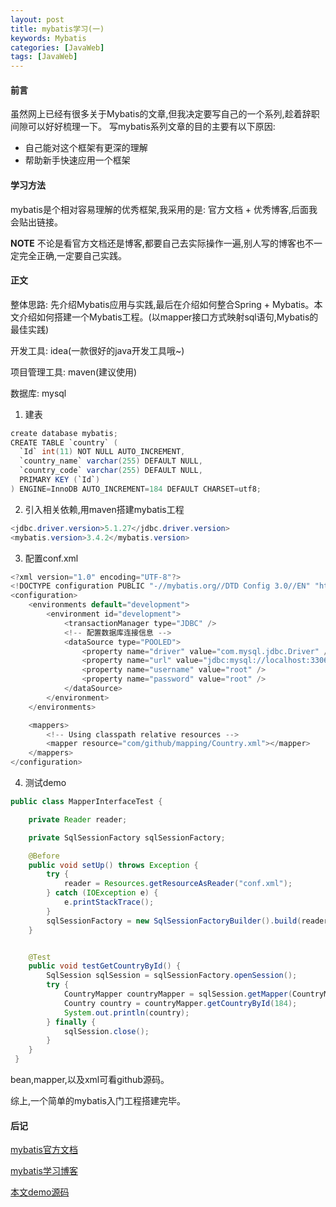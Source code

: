 ```yaml
---
layout: post
title: mybatis学习(一)
keywords: Mybatis
categories: [JavaWeb]
tags: [JavaWeb]
---
```

#### 前言
虽然网上已经有很多关于Mybatis的文章,但我决定要写自己的一个系列,趁着辞职间隙可以好好梳理一下。
写mybatis系列文章的目的主要有以下原因:

* 自己能对这个框架有更深的理解
* 帮助新手快速应用一个框架

#### 学习方法
mybatis是个相对容易理解的优秀框架,我采用的是: 官方文档 + 优秀博客,后面我会贴出链接。

**NOTE**
不论是看官方文档还是博客,都要自己去实际操作一遍,别人写的博客也不一定完全正确,一定要自己实践。

#### 正文
整体思路: 先介绍Mybatis应用与实践,最后在介绍如何整合Spring + Mybatis。本文介绍如何搭建一个Mybatis工程。(以mapper接口方式映射sql语句,Mybatis的最佳实践)

开发工具: idea(一款很好的java开发工具哦~)

项目管理工具: maven(建议使用)

数据库: mysql

1. 建表

```java
create database mybatis;
CREATE TABLE `country` (
  `Id` int(11) NOT NULL AUTO_INCREMENT,
  `country_name` varchar(255) DEFAULT NULL,
  `country_code` varchar(255) DEFAULT NULL,
  PRIMARY KEY (`Id`)
) ENGINE=InnoDB AUTO_INCREMENT=184 DEFAULT CHARSET=utf8;
```

2. 引入相关依赖,用maven搭建mybatis工程

```java
<jdbc.driver.version>5.1.27</jdbc.driver.version>
<mybatis.version>3.4.2</mybatis.version>
```

3. 配置conf.xml

```java
<?xml version="1.0" encoding="UTF-8"?>
<!DOCTYPE configuration PUBLIC "-//mybatis.org//DTD Config 3.0//EN" "http://mybatis.org/dtd/mybatis-3-config.dtd">
<configuration>
    <environments default="development">
        <environment id="development">
            <transactionManager type="JDBC" />
            <!-- 配置数据库连接信息 -->
            <dataSource type="POOLED">
                <property name="driver" value="com.mysql.jdbc.Driver" />
                <property name="url" value="jdbc:mysql://localhost:3306/mybatis" />
                <property name="username" value="root" />
                <property name="password" value="root" />
            </dataSource>
        </environment>
    </environments>

    <mappers>
        <!-- Using classpath relative resources -->
        <mapper resource="com/github/mapping/Country.xml"></mapper>
    </mappers>
</configuration>

```

4. 测试demo

```java
public class MapperInterfaceTest {

    private Reader reader;

    private SqlSessionFactory sqlSessionFactory;

    @Before
    public void setUp() throws Exception {
        try {
            reader = Resources.getResourceAsReader("conf.xml");
        } catch (IOException e) {
            e.printStackTrace();
        }
        sqlSessionFactory = new SqlSessionFactoryBuilder().build(reader);
    }


    @Test
    public void testGetCountryById() {
        SqlSession sqlSession = sqlSessionFactory.openSession();
        try {
            CountryMapper countryMapper = sqlSession.getMapper(CountryMapper.class);
            Country country = countryMapper.getCountryById(184);
            System.out.println(country);
        } finally {
            sqlSession.close();
        }
    }
 }

```

bean,mapper,以及xml可看github源码。

综上,一个简单的mybatis入门工程搭建完毕。


#### 后记
[mybatis官方文档](http://www.mybatis.org/mybatis-3/zh/getting-started.html)

[mybatis学习博客](https://my.oschina.net/zudajun/blog)

[本文demo源码](https://github.com/rmqc0909/keep.git)

